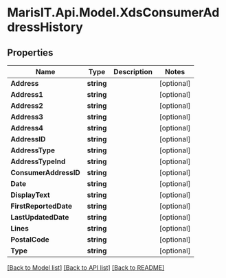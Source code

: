 
# MarisIT.Api.Model.XdsConsumerAddressHistory

## Properties

Name | Type | Description | Notes
------------ | ------------- | ------------- | -------------
**Address** | **string** |  | [optional] 
**Address1** | **string** |  | [optional] 
**Address2** | **string** |  | [optional] 
**Address3** | **string** |  | [optional] 
**Address4** | **string** |  | [optional] 
**AddressID** | **string** |  | [optional] 
**AddressType** | **string** |  | [optional] 
**AddressTypeInd** | **string** |  | [optional] 
**ConsumerAddressID** | **string** |  | [optional] 
**Date** | **string** |  | [optional] 
**DisplayText** | **string** |  | [optional] 
**FirstReportedDate** | **string** |  | [optional] 
**LastUpdatedDate** | **string** |  | [optional] 
**Lines** | **string** |  | [optional] 
**PostalCode** | **string** |  | [optional] 
**Type** | **string** |  | [optional] 

[[Back to Model list]](../README.md#documentation-for-models)
[[Back to API list]](../README.md#documentation-for-api-endpoints)
[[Back to README]](../README.md)

